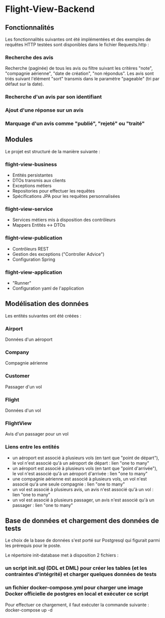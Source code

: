 # Flight-View-Backend

## Fonctionnalités

Les fonctionnalités suivantes ont été implémentées et des exemples de requêtes HTTP testées sont disponibles dans le fichier Requests.http :

### Recherche des avis
Recherche (paginée) de tous les avis ou filtre suivant les critères "note", "compagnie aérienne", "date de création", "non répondus".
Les avis sont triés suivant l'élément "sort" transmis dans le paramètre "pageable" (tri par défaut sur la date). 

### Recherche d'un avis par son identifiant

### Ajout d'une réponse sur un avis

### Marquage d'un avis comme "publié", "rejeté" ou "traité"

## Modules

Le projet est structuré de la manière suivante :

### flight-view-business
- Entités persistantes
- DTOs transmis aux clients
- Exceptions métiers
- Repositories pour effectuer les requêtes
- Spécifications JPA pour les requêtes personnalisées

### flight-view-service
- Services métiers mis à disposition des contrôleurs
- Mappers Entités <-> DTOs

### flight-view-publication
- Contrôleurs REST
- Gestion des exceptions ("Controller Advice")
- Configuration Spring

### flight-view-application
- "Runner"
- Configuration yaml de l'application

## Modélisation des données
Les entités suivantes ont été créées :

### Airport
Données d'un aéroport

### Company
Compagnie aérienne

### Customer
Passager d'un vol

### Flight
Données d'un vol

### FlightView
Avis d'un passager pour un vol

### Liens entre les entités
- un aéroport est associé à plusieurs vols (en tant que "point de départ"), le vol n'est associé qu'à un aéroport de départ : lien "one to many"
- un aéroport est associé à plusieurs vols (en tant que "point d'arrivée"), le vol n'est associé qu'à un aéroport d'arrivée : lien "one to many"
- une compagnie aérienne est associé à plusieurs vols, un vol n'est associé qu'à une seule compagnie : lien "one to many"
- un vol est associé à plusieurs avis, un avis n'est associé qu'à un vol : lien "one to many"
- un vol est associé à plusieurs passager, un avis n'est associé qu'à un passager : lien "one to many"

## Base de données et chargement des données de tests
Le choix de la base de données s'est porté sur Postgresql qui figurait parmi les prérequis pour le poste.

Le répertoire init-database met à disposition 2 fichiers :
### un script init.sql (DDL et DML) pour créer les tables (et les contraintes d'intégrité) et charger quelques données de tests

### un fichier docker-compose.yml pour charger une image Docker officielle de postgres en local et exécuter ce script
Pour effectuer ce chargement, il faut exécuter la commande suivante : docker-compose up -d
